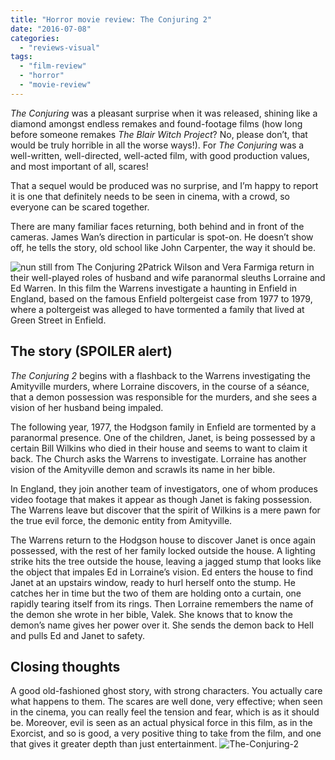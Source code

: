 ```yaml
---
title: "Horror movie review: The Conjuring 2"
date: "2016-07-08"
categories: 
  - "reviews-visual"
tags: 
  - "film-review"
  - "horror"
  - "movie-review"
---
```


_The Conjuring_ was a pleasant surprise when it was released, shining like a diamond amongst endless remakes and found-footage films (how long before someone remakes _The Blair Witch Project_? No, please don’t, that would be truly horrible in all the worse ways!). For _The Conjuring_ was a well-written, well-directed, well-acted film, with good production values, and most important of all, scares!

That a sequel would be produced was no surprise, and I’m happy to report it is one that definitely needs to be seen in cinema, with a crowd, so everyone can be scared together.

There are many familiar faces returning, both behind and in front of the cameras. James Wan’s direction in particular is spot-on. He doesn’t show off, he tells the story, old school like John Carpenter, the way it should be.

![nun still from The Conjuring 2](https://hellbound.ca/wp-content/uploads/2016/07/the-conjuring-2-nun-300x169.jpg)Patrick Wilson and Vera Farmiga return in their well-played roles of husband and wife paranormal sleuths Lorraine and Ed Warren. In this film the Warrens investigate a haunting in Enfield in England, based on the famous Enfield poltergeist case from 1977 to 1979, where a poltergeist was alleged to have tormented a family that lived at Green Street in Enfield.

## The story (SPOILER alert)

_The Conjuring 2_ begins with a flashback to the Warrens investigating the Amityville murders, where Lorraine discovers, in the course of a séance, that a demon possession was responsible for the murders, and she sees a vision of her husband being impaled.

The following year, 1977, the Hodgson family in Enfield are tormented by a paranormal presence. One of the children, Janet, is being possessed by a certain Bill Wilkins who died in their house and seems to want to claim it back. The Church asks the Warrens to investigate. Lorraine has another vision of the Amityville demon and scrawls its name in her bible.

In England, they join another team of investigators, one of whom produces video footage that makes it appear as though Janet is faking possession. The Warrens leave but discover that the spirit of Wilkins is a mere pawn for the true evil force, the demonic entity from Amityville.

The Warrens return to the Hodgson house to discover Janet is once again possessed, with the rest of her family locked outside the house. A lighting strike hits the tree outside the house, leaving a jagged stump that looks like the object that impales Ed in Lorraine’s vision. Ed enters the house to find Janet at an upstairs window, ready to hurl herself onto the stump. He catches her in time but the two of them are holding onto a curtain, one rapidly tearing itself from its rings. Then Lorraine remembers the name of the demon she wrote in her bible, Valek. She knows that to know the demon’s name gives her power over it. She sends the demon back to Hell and pulls Ed and Janet to safety.

## Closing thoughts

A good old-fashioned ghost story, with strong characters. You actually care what happens to them. The scares are well done, very effective; when seen in the cinema, you can really feel the tension and fear, which is as it should be. Moreover, evil is seen as an actual physical force in this film, as in the Exorcist, and so is good, a very positive thing to take from the film, and one that gives it greater depth than just entertainment. ![The-Conjuring-2](https://hellbound.ca/wp-content/uploads/2016/07/The-Conjuring-2.jpg)
